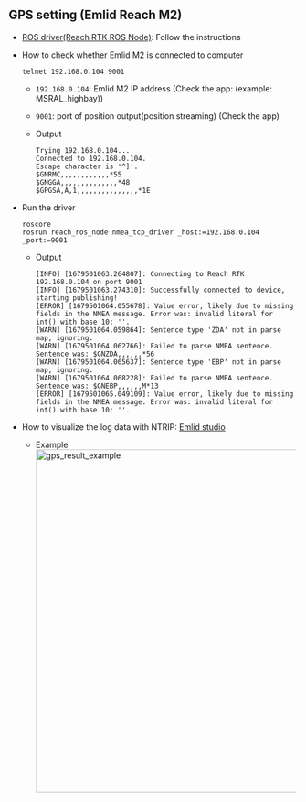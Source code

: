 ## GPS setting (Emlid Reach M2)

* [ROS driver(Reach RTK ROS Node)](https://github.com/rpng/reach_ros_node): Follow the instructions

* How to check whether Emlid M2 is connected to computer
  ```
  telnet 192.168.0.104 9001
  ```
  
  * `192.168.0.104`: Emlid M2 IP address (Check the app: (example: MSRAL_highbay))
  * `9001`: port of position output(position streaming) (Check the app)
  * Output
  
    ```
    Trying 192.168.0.104...
    Connected to 192.168.0.104.
    Escape character is '^]'.
    $GNRMC,,,,,,,,,,,,*55
    $GNGGA,,,,,,,,,,,,,,*48
    $GPGSA,A,1,,,,,,,,,,,,,,,*1E
    ```
    
* Run the driver
  ```
  roscore
  rosrun reach_ros_node nmea_tcp_driver _host:=192.168.0.104 _port:=9001
  ```
  * Output
  
    ```
    [INFO] [1679501063.264807]: Connecting to Reach RTK 192.168.0.104 on port 9001
    [INFO] [1679501063.274310]: Successfully connected to device, starting publishing!
    [ERROR] [1679501064.055678]: Value error, likely due to missing fields in the NMEA message. Error was: invalid literal for int() with base 10: ''.
    [WARN] [1679501064.059864]: Sentence type 'ZDA' not in parse map, ignoring.
    [WARN] [1679501064.062766]: Failed to parse NMEA sentence. Sentence was: $GNZDA,,,,,,*56
    [WARN] [1679501064.065637]: Sentence type 'EBP' not in parse map, ignoring.
    [WARN] [1679501064.068228]: Failed to parse NMEA sentence. Sentence was: $GNEBP,,,,,,M*13
    [ERROR] [1679501065.049109]: Value error, likely due to missing fields in the NMEA message. Error was: invalid literal for int() with base 10: ''.
    ```

* How to visualize the log data with NTRIP: [Emlid studio](https://docs.emlid.com/emlid-studio/kinematic-processing-workflow/?_gl=1*1a2vkm3*_ga*MTY5MzgyODgwMy4xNjgxNDE1MTY4*_ga_958NJK16DK*MTY4MjA4MDU5NC42LjEuMTY4MjA4MjExMS4wLjAuMA..)
  * Example
  <img src="https://user-images.githubusercontent.com/42059549/233645675-559a67e9-482b-44dc-8f5d-57aa26619905.JPG
" alt="gps_result_example" width="600" />

  
